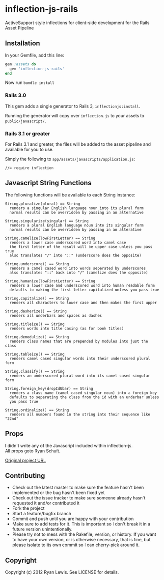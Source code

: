 # inflection-js-rails

ActiveSupport style inflections for client-side development for the Rails Asset Pipeline

## Installation

In your Gemfile, add this line:

```ruby
gem :assets do
  gem 'inflection-js-rails'
end
```

Now run `bundle install`

### Rails 3.0

This gem adds a single generator to Rails 3, `inflectionjs:install`.

Running the generator will copy over `inflection.js` to your assets to `public/javascript/`.

### Rails 3.1 or greater

For Rails 3.1 and greater, the files will be added to the asset pipeline and available for you to use.

Simply the following to `app/assets/javascripts/application.js`:

    //= require inflection

## Javascript String Functions

The following functions will be available to each String instance:

    String.pluralize(plural) == String
      renders a singular English language noun into its plural form
      normal results can be overridden by passing in an alternative
    
    String.singularize(singular) == String
      renders a plural English language noun into its singular form
      normal results can be overridden by passing in an alterative
    
    String.camelize(lowFirstLetter) == String
      renders a lower case underscored word into camel case
      the first letter of the result will be upper case unless you pass true
      also translates "/" into "::" (underscore does the opposite)
    
    String.underscore() == String
      renders a camel cased word into words seperated by underscores
      also translates "::" back into "/" (camelize does the opposite)
    
    String.humanize(lowFirstLetter) == String
      renders a lower case and underscored word into human readable form
      defaults to making the first letter capitalized unless you pass true
    
    String.capitalize() == String
      renders all characters to lower case and then makes the first upper
    
    String.dasherize() == String
      renders all underbars and spaces as dashes
    
    String.titleize() == String
      renders words into title casing (as for book titles)
    
    String.demodulize() == String
      renders class names that are prepended by modules into just the class
    
    String.tableize() == String
      renders camel cased singular words into their underscored plural form
    
    String.classify() == String
      renders an underscored plural word into its camel cased singular form
    
    String.foreign_key(dropIdUbar) == String
      renders a class name (camel cased singular noun) into a foreign key
      defaults to seperating the class from the id with an underbar unless
      you pass true
    
    String.ordinalize() == String
      renders all numbers found in the string into their sequence like "22nd"

## Props

I didn't write any of the Javascript included within inflection-js.  
All props goto Ryan Schuft.

[Original project URL](http://code.google.com/p/inflection-js/)

## Contributing

* Check out the latest master to make sure the feature hasn't been implemented or the bug hasn't been fixed yet
* Check out the issue tracker to make sure someone already hasn't requested it and/or contributed it
* Fork the project
* Start a feature/bugfix branch
* Commit and push until you are happy with your contribution
* Make sure to add tests for it. This is important so I don't break it in a future version unintentionally.
* Please try not to mess with the Rakefile, version, or history. If you want to have your own version, or is otherwise necessary, that is fine, but please isolate to its own commit so I can cherry-pick around it.

## Copyright

Copyright (c) 2012 Ryan Lewis. See LICENSE for details.